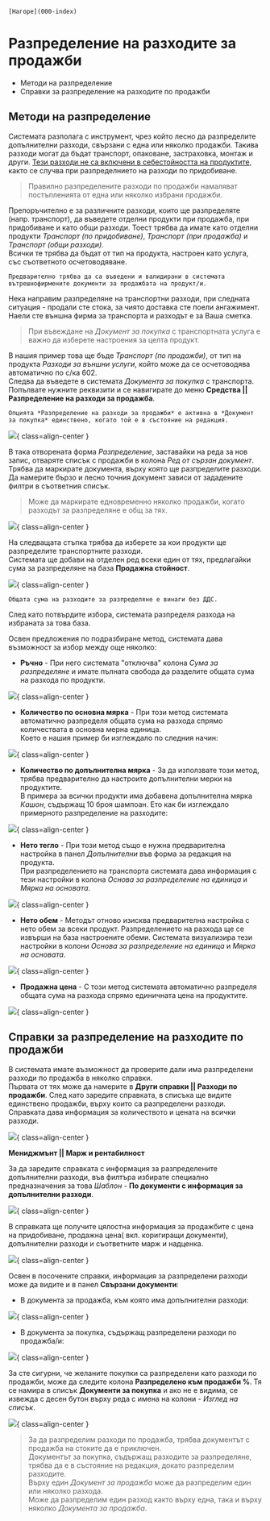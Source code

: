 ```{only} html
[Нагоре](000-index)
```
 
# Разпределение на разходите за продажби

 - Методи на разпределение  
 - Справки за разпределение на разходите по продажби


## Методи на разпределение 

Системата разполага с инструмент, чрез който лесно да разпределите допълнителни разходи, свързани с една или няколко продажби. Такива разходи могат да бъдат транспорт, опаковане, застраховка, монтаж и други.
<ins>Тези разходи не са включени в себестойността на продуктите</ins>, както се случва при разпределнието на разходи по придобиване.  

> Правилно разпределените разходи по продажби намаляват постъпленията от една или няколко избрани продажби.

Препоръчително е за различните разходи, които ще разпределяте (напр. транспорт), да въведете отделни продукти при продажба, при придобиване и като общи разходи. Тоест трябва да имате като отделни продукти *Транспорт (по придобиване)*, *Транспорт (при продажба)* и *Транспорт (общи разходи)*.  
Всички те трябва да бъдат от тип на продукта, настроен като услуга, със съответното осчетоводяване.

```{tip}
Предварително трябва да са въведени и валидирани в системата вътрешнофирмените документи за продажбата на продукт/и. 
```

Нека направим разпределяне на транспортни разходи, при следната ситуация - продали сте стока, за чиято доставка сте поели ангажимент. Наели сте външна фирма за транспорта и разходът е за Ваша сметка.   

> При въвеждане на *Документ за покупка* с транспортната услуга е важно да изберете настроения за целта продукт.   

В нашия пример това ще бъде *Транспорт (по продажби)*, от тип на продукта *Разходи за външни услуги*, който може да се осчетоводява автоматично по с/ка 602.  
Следва да въведете в системата *Документа за покупка* с транспорта. Попълвате нужните реквизити и се навигирате до меню **Средства || Разпределение на разходи за продажба**.   

```{tip}
Опцията *Разпределение на разходи за продажби* е активна в *Документ за покупка* единствено, когато той е в състояние на редакция.  
```

![](20240411-allocate-sales-costs1.png){ class=align-center }

В така отворената форма *Разпределение*, заставайки на реда за нов запис, отваряте списък с продажби в колона *Ред от сързан документ*. Трябва да маркирате документа, върху която ще разпределите разходи.  
Да намерите бързо и лесно точния документ зависи от зададените филтри в съответния списък. 

> Може да маркирате едновременно няколко продажби, когато разходът за разпределяне е общ за тях. 

![](20240411-allocate-sales-costs2.png){ class=align-center }

На следващата стъпка трябва да изберете за кои продукти ще разпределите транспортните разходи.  
Системата ще добави на отделен ред всеки един от тях, предлагайки сума за разпределяне на база **Продажна стойност**.

![](20240411-allocate-sales-costs3.png){ class=align-center }

```{tip}
Общата сума на разходите за разпределяне е винаги без ДДС. 
```

След като потвърдите избора, системата разпределя разхода на избраната за това база.

Освен предложения по подразбиране метод, системата дава възможност за избор между още няколко:  

- **Ръчно**  - При него системата "отключва" колона *Сума за разпределяне* и имате пълната свобода да разделите общата сума на разхода по продукти.

![](20240411-allocate-sales-costs4.png){ class=align-center }

- **Количество по основна мярка** - При този метод системата автоматично разпределя общата сума на разхода спрямо количествата в основна мерна единица.  
Което е нашия пример би изглеждало по следния начин:

![](20240411-allocate-sales-costs5.png){ class=align-center }

- **Количество по допълнителна мярка** - За да използвате този метод, трябва предварително да настроите допълнителни мерки на продуктите.  
В примера за всички продукти има добавена допълнителна мярка *Кашон*, съдържащ 10 броя шампоан. Ето как би изглеждало примерното разпределение на разходите:

![](20240411-allocate-sales-costs6.png){ class=align-center }

- **Нето тегло** - При този метод също е нужна предварителна настройка в панел *Допълнителни* във форма за редакция на продукта.  
При разпределението на транспорта системата дава информация с тези настройки в колона *Основа за разпределение на единица* и *Мярка на основата*.

![](20240411-allocate-sales-costs7.png){ class=align-center }

- **Нето обем** - Методът отново изисква предварителна настройка с нето обем за всеки продукт. Разпределението на разхода ще се извърши на база настроените обеми. Системата визуализира тези настройки в колони *Основа за разпределение на единица* и *Мярка на основата*.

![](20240411-allocate-sales-costs8.png){ class=align-center }

- **Продажна цена** - С този метод системата автоматично разпределя общата сума на разхода спрямо единичната цена на продуктите.

![](20240411-allocate-sales-costs9.png){ class=align-center }


## Справки за разпределение на разходите по продажби

В системата имате възможност да проверите дали има разпределени разходи по продажба в няколко справки.  
Първата от тях може да намерите в **Други справки || Разходи по продажби**. След като заредите справката, в списъка ще видите единствено продажби, върху които са разпределени разходи. Справката дава информация за количеството и цената на всички разходи.

![](20240411-allocate-sales-costs10.png){ class=align-center }

**Мениджмънт || Марж и рентабилност**

За да заредите справката с информация за разпределените допълнителни разходи, във филтъра избирате специално предназначения за това *Шаблон* - **По документи с информация за допълнителни разходи**. 

![](20240411-allocate-sales-costs11.png){ class=align-center }

В справката ще получите цялостна информация за продажбите с цена на придобиване, продажна цена( вкл. коригиращи документи), допълнителни разходи и съответните марж и надценка.

![](20240411-allocate-sales-costs12.png){ class=align-center }

Освен в посочените справки, информация за разпределени разходи може да видите и в панел **Свързани документи**:  
- В документа за продажба, към която има допълнителни разходи:

![](20240411-allocate-sales-costs13.png){ class=align-center }

- В документа за покупка, съдържащ разпределени разходи по продажба/и:

![](20240411-allocate-sales-costs14.png){ class=align-center }

За сте сигурни, че желаните покупки са разпределени като разходи по продажби, може да следите колона **Разпределено към продажби %**. Тя се намира в списък **Документи за покупка** и ако не е видима, се извежда с десен бутон върху реда с имена на колони - *Изглед на списък*.

![](20240411-allocate-sales-costs15.png){ class=align-center }


> За да разпределим разходи по продажба, трябва документът с продажба на стоките да е приключен.    
> Документът за покупка, съдържащ разходите за разпределяне, трябва да е в състояние на редакция, докато разпределим разходите.  
> Върху един *Документ за продажба* може да разпределим един или няколко разхода.  
> Може да разпределим един разход както върху една, така и върху няколко *Документа за продажба*. 